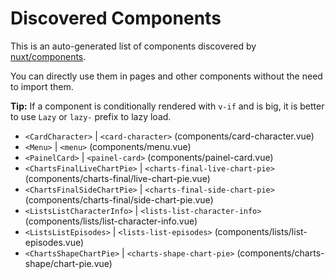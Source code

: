 # Discovered Components

This is an auto-generated list of components discovered by [nuxt/components](https://github.com/nuxt/components).

You can directly use them in pages and other components without the need to import them.

**Tip:** If a component is conditionally rendered with `v-if` and is big, it is better to use `Lazy` or `lazy-` prefix to lazy load.

- `<CardCharacter>` | `<card-character>` (components/card-character.vue)
- `<Menu>` | `<menu>` (components/menu.vue)
- `<PainelCard>` | `<painel-card>` (components/painel-card.vue)
- `<ChartsFinalLiveChartPie>` | `<charts-final-live-chart-pie>` (components/charts-final/live-chart-pie.vue)
- `<ChartsFinalSideChartPie>` | `<charts-final-side-chart-pie>` (components/charts-final/side-chart-pie.vue)
- `<ListsListCharacterInfo>` | `<lists-list-character-info>` (components/lists/list-character-info.vue)
- `<ListsListEpisodes>` | `<lists-list-episodes>` (components/lists/list-episodes.vue)
- `<ChartsShapeChartPie>` | `<charts-shape-chart-pie>` (components/charts-shape/chart-pie.vue)
